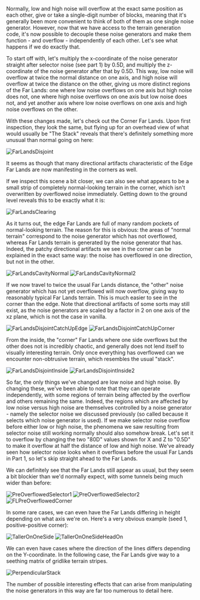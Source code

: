 Normally, low and high noise will overflow at the exact same position as each other, give or take a single-digit number of blocks, meaning that it's generally been more convenient to think of both of them as one single noise generator. However, now that we have access to the terrain generation code, it's now possible to decouple these noise generators and make them function - and overflow - independently of each other. Let's see what happens if we do exactly that.

To start off with, let's multiply the x-coordinate of the noise generator straight after selector noise (see part 1) by 0.5D, and multiply the z-coordinate of the noise generator after that by 0.5D. This way, low noise will overflow at twice the normal distance on one axis, and high noise will overflow at twice the distance on the other, giving us more distinct regions of the Far Lands: one where low noise overflows on one axis but high noise does not, one where high noise overflows on one axis but low noise does not, and yet another axis where low noise overflows on one axis and high noise overflows on the other.

With these changes made, let's check out the Corner Far Lands. Upon first inspection, they look the same, but flying up for an overhead view of what would usually be "The Stack" reveals that there's definitely something more unusual than normal going on here:

![FarLandsDisjoint](https://raw.githubusercontent.com/ThisTestUser/FarLandsChronicles/master/assets/Ch1/FarLandsDisjoint.png)

It seems as though that many directional artifacts characteristic of the Edge Far Lands are now manifesting in the corners as well.

If we inspect this scene a bit closer, we can also see what appears to be a small strip of completely normal-looking terrain in the corner, which isn't overwritten by overflowed noise immediately. Getting down to the ground level reveals this to be exactly what it is:

![FarLandsClearing](https://raw.githubusercontent.com/ThisTestUser/FarLandsChronicles/master/assets/Ch1/FarLandsClearing.png)

As it turns out, the edge Far Lands are full of many random pockets of normal-looking terrain. The reason for this is obvious: the areas of "normal terrain" correspond to the noise generator which has not overflowed, whereas Far Lands terrain is generated by the noise generator that has. Indeed, the patchy directional artifacts we see in the corner can be explained in the exact same way: the noise has overflowed in one direction, but not in the other.

![FarLandsCavityNormal](https://raw.githubusercontent.com/ThisTestUser/FarLandsChronicles/master/assets/Ch1/FarLandsCavityNormal.png)
![FarLandsCavityNormal2](https://raw.githubusercontent.com/ThisTestUser/FarLandsChronicles/master/assets/Ch1/FarLandsCavityNormal2.png)

If we now travel to twice the usual Far Lands distance, the "other" noise generator which has not yet overflowed will now overflow, giving way to reasonably typical Far Lands terrain. This is much easier to see in the corner than the edge. Note that directional artifacts of some sorts may still exist, as the noise generators are scaled by a factor in 2 on one axis of the xz plane, which is not the case in vanilla.

![FarLandsDisjointCatchUpEdge](https://raw.githubusercontent.com/ThisTestUser/FarLandsChronicles/master/assets/Ch1/FarLandsDisjointCatchUpEdge.png)
![FarLandsDisjointCatchUpCorner](https://raw.githubusercontent.com/ThisTestUser/FarLandsChronicles/master/assets/Ch1/FarLandsDisjointCatchUpCorner.png)

From the inside, the "corner" Far Lands where one side overflows but the other does not is incredibly chaotic, and generally does not lend itself to visually interesting terrain. Only once everything has overflowed can we encounter non-obtrusive terrain, which resembles the usual "stack".

![FarLandsDisjointInside](https://raw.githubusercontent.com/ThisTestUser/FarLandsChronicles/master/assets/Ch1/FarLandsDisjointInside.png)
![FarLandsDisjointInside2](https://raw.githubusercontent.com/ThisTestUser/FarLandsChronicles/master/assets/Ch1/FarLandsDisjointInside2.png)

So far, the only things we've changed are low noise and high noise. By changing these, we've been able to note that they can operate independently, with some regions of terrain being affected by the overflow and others remaining the same. Indeed, the regions which are affected by low noise versus high noise are themselves controlled by a noise generator - namely the selector noise we discussed previously (so called because it selects which noise generator is used). If we make selector noise overflow before either low or high noise, the phenomena we saw resulting from selector noise still working normally should also somehow break. Let's set it to overflow by changing the two "80D" values shown for X and Z to "0.5D" to make it overflow at half the distance of low and high noise. We've already seen how selector noise looks when it overflows before the usual Far Lands in Part 1, so let's skip straight ahead to the Far Lands.

We can definitely see that the Far Lands still appear as usual, but they seem a bit blockier than we'd normally expect, with some tunnels being much wider than before:

![PreOverflowedSelector1](https://raw.githubusercontent.com/ThisTestUser/FarLandsChronicles/master/assets/Ch1/PreOverflowedSelector1.png)
![PreOverflowedSelector2](https://raw.githubusercontent.com/ThisTestUser/FarLandsChronicles/master/assets/Ch1/PreOverflowedSelector2.png)
![FLPreOverflowedCorner](https://raw.githubusercontent.com/ThisTestUser/FarLandsChronicles/master/assets/Ch1/FLPreOverflowedCorner.png)

In some rare cases, we can even have the Far Lands differing in height depending on what axis we're on. Here's a very obvious example (seed 1, positive-positive corner):

![TallerOnOneSide](https://raw.githubusercontent.com/ThisTestUser/FarLandsChronicles/master/assets/Ch1/TallerOnOneSide.png)
![TallerOnOneSideHeadOn](https://raw.githubusercontent.com/ThisTestUser/FarLandsChronicles/master/assets/Ch1/TallerOnOneSideHeadOn.png)

We can even have cases where the direction of the lines differs depending on the Y-coordinate. In the following case, the Far Lands give way to a seething matrix of gridlike terrain stripes.

![PerpendicularStack](https://raw.githubusercontent.com/ThisTestUser/FarLandsChronicles/master/assets/Ch1/PerpendicularStack.png)

The number of possible interesting effects that can arise from manipulating the noise generators in this way are far too numerous to detail here.
